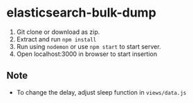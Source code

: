 # elasticsearch-bulk-dump

1. Git clone or download as zip.
2. Extract and run `npm install`
3. Run using `nodemon` or use `npm start` to start server.
4. Open localhost:3000 in browser to start insertion 


## Note
- To change the delay, adjust sleep function in `views/data.js`
